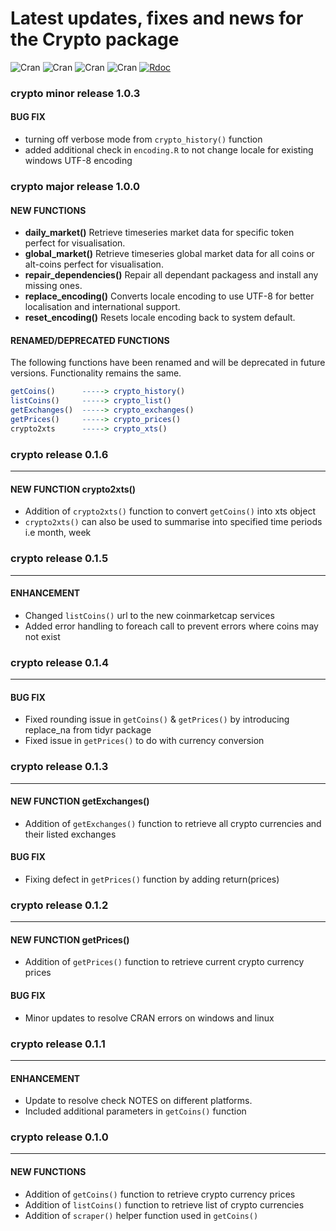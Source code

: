 # Latest updates, fixes and news for the Crypto package
![Cran](http://cranlogs.r-pkg.org/badges/grand-total/crypto) ![Cran](http://cranlogs.r-pkg.org/badges/crypto) ![Cran](http://cranlogs.r-pkg.org/badges/last-week/crypto) ![Cran](http://cranlogs.r-pkg.org/badges/last-day/crypto) [![Rdoc](http://www.rdocumentation.org/badges/version/crypto)](http://www.rdocumentation.org/packages/crypto)

### crypto minor release 1.0.3
#### BUG FIX
- turning off verbose mode from `crypto_history()` function
- added additional check in `encoding.R` to not change locale for existing windows UTF-8 encoding

### crypto major release 1.0.0
#### NEW FUNCTIONS
- **daily_market()** Retrieve timeseries market data for specific token perfect for visualisation.
- **global_market()** Retrieve timeseries global market data for all coins or alt-coins perfect for visualisation.
- **repair_dependencies()** Repair all dependant packagess and install any missing ones.
- **replace_encoding()** Converts locale encoding to use UTF-8 for better localisation and international support.
- **reset_encoding()** Resets locale encoding back to system default.

#### RENAMED/DEPRECATED FUNCTIONS
The following functions have been renamed and will be deprecated in future versions. Functionality remains the same.

```R
getCoins()      -----> crypto_history()
listCoins()     -----> crypto_list()
getExchanges()  -----> crypto_exchanges()
getPrices()     -----> crypto_prices()
crypto2xts      -----> crypto_xts()
```

### crypto release 0.1.6

---

#### NEW FUNCTION  **crypto2xts()**
- Addition of `crypto2xts()` function to convert `getCoins()` into xts object
- `crypto2xts()` can also be used to summarise into specified time periods i.e month, week

### crypto release 0.1.5

---

#### ENHANCEMENT
- Changed `listCoins()` url to the new coinmarketcap services
- Added error handling to foreach call to prevent errors where coins may not exist

### crypto release 0.1.4

---

#### BUG FIX
- Fixed rounding issue in `getCoins()` & `getPrices()` by introducing replace_na from tidyr package
- Fixed issue in `getPrices()` to do with currency conversion

### crypto release 0.1.3

---

#### NEW FUNCTION  **getExchanges()**
- Addition of `getExchanges()` function to retrieve all crypto currencies and their listed exchanges

#### BUG FIX
- Fixing defect in `getPrices()` function by adding return(prices)

### crypto release 0.1.2

---

#### NEW FUNCTION  **getPrices()**
- Addition of `getPrices()` function to retrieve current crypto currency prices

#### BUG FIX
- Minor updates to resolve CRAN errors on windows and linux

### crypto release 0.1.1

---

#### ENHANCEMENT
- Update to resolve check NOTES on different platforms.
- Included additional parameters in `getCoins()` function

### crypto release 0.1.0

---

#### NEW FUNCTIONS
- Addition of `getCoins()` function to retrieve crypto currency prices
- Addition of `listCoins()` function to retrieve list of crypto currencies
- Addition of `scraper()` helper function used in `getCoins()`
